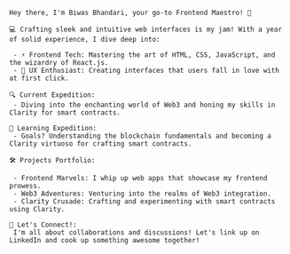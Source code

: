     Hey there, I'm Biwas Bhandari, your go-to Frontend Maestro! 🚀

    💻 Crafting sleek and intuitive web interfaces is my jam! With a year of solid experience, I dive deep into:

     - ⚡ Frontend Tech: Mastering the art of HTML, CSS, JavaScript, and the wizardry of React.js.
     - 🌟 UX Enthusiast: Creating interfaces that users fall in love with at first click.

    🔍 Current Expedition:
     - Diving into the enchanting world of Web3 and honing my skills in Clarity for smart contracts.

    🚀 Learning Expedition:
     - Goals? Understanding the blockchain fundamentals and becoming a Clarity virtuoso for crafting smart contracts.

    🛠️ Projects Portfolio:

     - Frontend Marvels: I whip up web apps that showcase my frontend prowess.
     - Web3 Adventures: Venturing into the realms of Web3 integration.
     - Clarity Crusade: Crafting and experimenting with smart contracts using Clarity.
  
    🔗 Let's Connect!:
     I'm all about collaborations and discussions! Let's link up on LinkedIn and cook up something awesome together!
